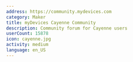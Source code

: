 ```yaml
---
address: https://community.mydevices.com
category: Maker
title: myDevices Cayenne Community
description: Community forum for Cayenne users
userCount: 15878
icon: cayenne.jpg
activity: medium
language: en_US
---
```

